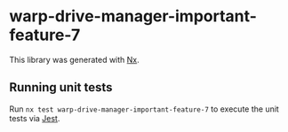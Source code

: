 # warp-drive-manager-important-feature-7

This library was generated with [Nx](https://nx.dev).

## Running unit tests

Run `nx test warp-drive-manager-important-feature-7` to execute the unit tests via [Jest](https://jestjs.io).
